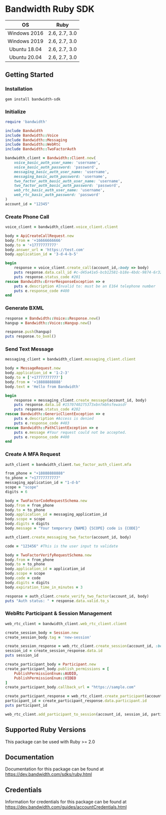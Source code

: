 # Bandwidth Ruby SDK

| **OS** | **Ruby** |
|:---:|:---:|
| Windows 2016 | 2.6, 2.7, 3.0 |
| Windows 2019 | 2.6, 2.7, 3.0 |
| Ubuntu 18.04 | 2.6, 2.7, 3.0 |
| Ubuntu 20.04 | 2.6, 2.7, 3.0 |

## Getting Started

### Installation

```
gem install bandwidth-sdk
```

### Initialize

```ruby
require 'bandwidth'

include Bandwidth
include Bandwidth::Voice
include Bandwidth::Messaging
include Bandwidth::WebRtc
include Bandwidth::TwoFactorAuth

bandwidth_client = Bandwidth::Client.new(
    voice_basic_auth_user_name: 'username',
    voice_basic_auth_password: 'password',
    messaging_basic_auth_user_name: 'username',
    messaging_basic_auth_password: 'username',
    two_factor_auth_basic_auth_user_name: 'username',
    two_factor_auth_basic_auth_password: 'password',
    web_rtc_basic_auth_user_name: 'username',
    web_rtc_basic_auth_password: 'password'
)
account_id = "12345"
```

### Create Phone Call

```ruby
voice_client = bandwidth_client.voice_client.client

body = ApiCreateCallRequest.new
body.from = '+16666666666'
body.to = '+17777777777'
body.answer_url = 'https://test.com'
body.application_id = '3-d-4-b-5'

begin
    response = voice_client.create_call(account_id,:body => body)
    puts response.data.call_id #c-d45a41e5-bcb12581-b18e-4bdc-9874-6r3235dfweao
    puts response.status_code #201
rescue Bandwidth::ErrorResponseException => e
    puts e.description #Invalid to: must be an E164 telephone number
    puts e.response_code #400
end
```

### Generate BXML

```ruby
response = Bandwidth::Voice::Response.new()
hangup = Bandwidth::Voice::Hangup.new()

response.push(hangup)
puts response.to_bxml()
```

### Send Text Message

```ruby
messaging_client = bandwidth_client.messaging_client.client

body = MessageRequest.new
body.application_id = '1-2-3'
body.to = ['+17777777777']
body.from = '+18888888888'
body.text = 'Hello from Bandwidth'

begin
    response = messaging_client.create_message(account_id, body)
    puts response.data.id #1570740275373xbn7mbhsfewasdr
    puts response.status_code #202
rescue Bandwidth::GenericClientException => e
    puts e.description #Access is denied
    puts e.response_code #403
rescue Bandwidth::PathClientException => e
    puts e.message #Your request could not be accepted.
    puts e.response_code #400
end
```

### Create A MFA Request

```ruby
auth_client = bandwidth_client.two_factor_auth_client.mfa

from_phone = "+18888888888"
to_phone = "+17777777777"
messaging_application_id = "1-d-b"
scope = "scope"
digits = 6

body = TwoFactorCodeRequestSchema.new
body.from = from_phone
body.to = to_phone
body.application_id = messaging_application_id
body.scope = scope
body.digits = digits
body.message = "Your temporary {NAME} {SCOPE} code is {CODE}"

auth_client.create_messaging_two_factor(account_id, body)

code = "123456" #This is the user input to validate

body = TwoFactorVerifyRequestSchema.new
body.from = from_phone
body.to = to_phone
body.application_id = application_id
body.scope = scope
body.code = code
body.digits = digits
body.expiration_time_in_minutes = 3

response = auth_client.create_verify_two_factor(account_id, body)
puts "Auth status: " + response.data.valid.to_s
```

### WebRtc Participant & Session Management

```ruby
web_rtc_client = bandwidth_client.web_rtc_client.client

create_session_body = Session.new
create_session_body.tag = 'new-session'

create_session_response = web_rtc_client.create_session(account_id, :body => create_session_body)
session_id = create_session_response.data.id
puts session_id

create_participant_body = Participant.new
create_participant_body.publish_permissions = [
    PublishPermissionEnum::AUDIO,
    PublishPermissionEnum::VIDEO
]
create_participant_body.callback_url = "https://sample.com"

create_participant_response = web_rtc_client.create_participant(account_id, :body => create_participant_body)
participant_id = create_participant_response.data.participant.id
puts participant_id

web_rtc_client.add_participant_to_session(account_id, session_id, participant_id)
```

## Supported Ruby Versions

This package can be used with Ruby >= 2.0 

## Documentation

Documentation for this package can be found at https://dev.bandwidth.com/sdks/ruby.html

## Credentials

Information for credentials for this package can be found at https://dev.bandwidth.com/guides/accountCredentials.html
